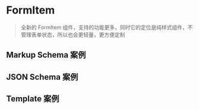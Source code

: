 # FormItem

> 全新的 FormItem 组件，支持的功能更多，同时它的定位是纯样式组件，不管理表单状态，所以也会更轻量，更方便定制

## Markup Schema 案例

<dumi-previewer demoPath="guide/form-item/markup-schema" />

## JSON Schema 案例

<dumi-previewer demoPath="guide/form-item/json-schema" />

## Template 案例

<dumi-previewer demoPath="guide/form-item/template" />
